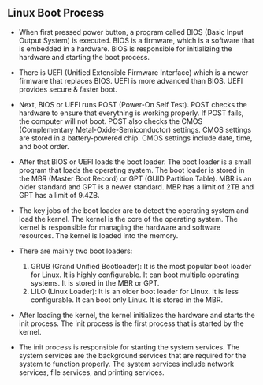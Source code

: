 ## Linux Boot Process


- When first pressed power button, a program called BIOS (Basic Input Output System) is executed. BIOS is a firmware, which is a software that is embedded in a hardware. BIOS is responsible for initializing the hardware and starting the boot process. 

- There is UEFI (Unified Extensible Firmware Interface) which is a newer firmware that replaces BIOS. UEFI is more advanced than BIOS. UEFI provides secure & faster boot.

- Next, BIOS or UEFI runs POST (Power-On Self Test). POST checks the hardware to ensure that everything is working properly. If POST fails, the computer will not boot. POST also checks the CMOS (Complementary Metal-Oxide-Semiconductor) settings. CMOS settings are stored in a battery-powered chip. CMOS settings include date, time, and boot order.

- After that BIOS or UEFI loads the boot loader. The boot loader is a small program that loads the operating system. The boot loader is stored in the MBR (Master Boot Record) or GPT (GUID Partition Table). MBR is an older standard and GPT is a newer standard. MBR has a limit of 2TB and GPT has a limit of 9.4ZB.

- The key jobs of the boot loader are to detect the operating system and load the kernel. The kernel is the core of the operating system. The kernel is responsible for managing the hardware and software resources. The kernel is loaded into the memory.

- There are mainly two boot loaders: 
    1. GRUB (Grand Unified Bootloader): It is the most popular boot loader for Linux. It is highly configurable. It can boot multiple operating systems. It is stored in the MBR or GPT.
    2. LILO (Linux Loader): It is an older boot loader for Linux. It is less configurable. It can boot only Linux. It is stored in the MBR.

- After loading the kernel, the kernel initializes the hardware and starts the init process. The init process is the first process that is started by the kernel.

- The init process is responsible for starting the system services. The system services are the background services that are required for the system to function properly. The system services include network services, file services, and printing services.
